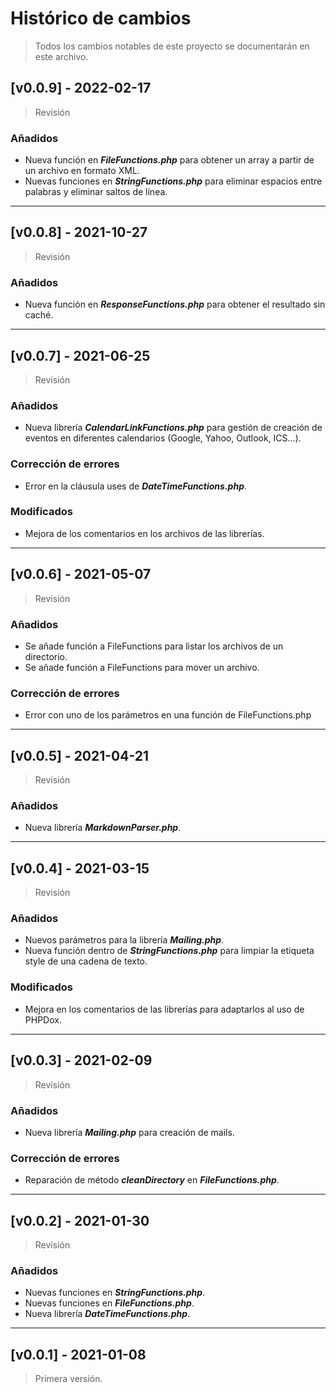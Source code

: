 # Histórico de cambios
>Todos los cambios notables de este proyecto se documentarán en este archivo.

## [v0.0.9] - 2022-02-17
>Revisión
### Añadidos
* Nueva función en ***FileFunctions.php*** para obtener un array a partir de
  un archivo en formato XML.
* Nuevas funciones en ***StringFunctions.php*** para eliminar espacios entre
  palabras y eliminar saltos de línea.

---
## [v0.0.8] - 2021-10-27
>Revisión
### Añadidos
* Nueva función en ***ResponseFunctions.php*** para obtener el resultado sin
  caché.

---
## [v0.0.7] - 2021-06-25
>Revisión
### Añadidos
* Nueva librería ***CalendarLinkFunctions.php*** para gestión de creación de
  eventos en diferentes calendarios (Google, Yahoo, Outlook, ICS...).

### Corrección de errores
* Error en la cláusula uses de ***DateTimeFunctions.php***.

### Modificados
* Mejora de los comentarios en los archivos de las librerías.

---
## [v0.0.6] - 2021-05-07
>Revisión
### Añadidos
* Se añade función a FileFunctions para listar los archivos de un directorio.
* Se añade función a FileFunctions para mover un archivo.

### Corrección de errores
* Error con uno de los parámetros en una función de FileFunctions.php

---
## [v0.0.5] - 2021-04-21
>Revisión
### Añadidos
* Nueva librería ***MarkdownParser.php***.

---
## [v0.0.4] - 2021-03-15
>Revisión
### Añadidos
* Nuevos parámetros para la librería ***Mailing.php***.
* Nueva función dentro de ***StringFunctions.php*** para limpiar la etiqueta
  style de una cadena de texto.

### Modificados
* Mejora en los comentarios de las librerías para adaptarlos al uso de
  PHPDox.

---
## [v0.0.3] - 2021-02-09
>Revisión
### Añadidos
* Nueva librería ***Mailing.php*** para creación de mails.

### Corrección de errores
* Reparación de método ***cleanDirectory*** en ***FileFunctions.php***.

---
## [v0.0.2] - 2021-01-30
>Revisión
### Añadidos
* Nuevas funciones en ***StringFunctions.php***.
* Nuevas funciones en ***FileFunctions.php***.
* Nueva librería ***DateTimeFunctions.php***.

---
## [v0.0.1] - 2021-01-08
> Primera versión.
